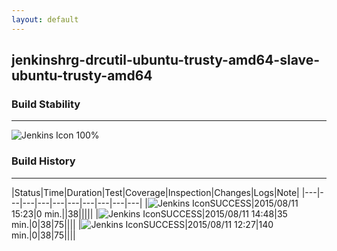 ```yaml
---
layout: default
---
```

## jenkinshrg-drcutil-ubuntu-trusty-amd64-slave-ubuntu-trusty-amd64
### Build Stability
___
![Jenkins Icon](http://jenkinshrg.github.io/images/48x48/health-80plus.png)
100%
  
### Build History
___
|Status|Time|Duration|Test|Coverage|Inspection|Changes|Logs|Note|
|---|---|---|---|---|---|---|---|---|---|
|![Jenkins Icon](http://jenkinshrg.github.io/images/24x24/blue.png)SUCCESS|2015/08/11 15:23|0 min.||38|||||
|![Jenkins Icon](http://jenkinshrg.github.io/images/24x24/blue.png)SUCCESS|2015/08/11 14:48|35 min.|0|38|75||||
|![Jenkins Icon](http://jenkinshrg.github.io/images/24x24/blue.png)SUCCESS|2015/08/11 12:27|140 min.|0|38|75||||
